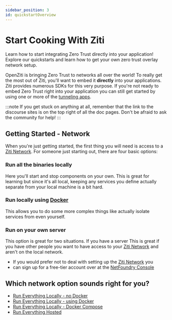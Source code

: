 ```yaml
---
sidebar_position: 3
id: quickstartOverview
---
```

# Start Cooking With Ziti

Learn how to start integrating Zero Trust directly into your application! Explore our quickstarts and learn how to
get your own zero trust overlay network setup.

OpenZiti is bringing Zero Trust to networks all over the world! To really get the most out of Ziti, you'll want to embed
it **directly** into your applications. Ziti provides numerous SDKs for this very purpose. If you're not ready to embed
Zero Trust right into your application you can still get started by using one or more of the
[tunneling apps](../../clients/choose#tunnelers).

:::note
If you get stuck on anything at all, remember that the link to the discourse sites is on the top right of all the doc
pages. Don't be afraid to ask the community for help!
:::

## Getting Started - Network

When you're just getting started, the first thing you will need is access to a
[Ziti Network](../../overview#overview-of-a-ziti-network). For someone just starting out, there are four basic options:

### Run all the binaries locally

Here you'll start and stop components on your own. This is great for learning but since it's all local, keeping any
services you define actually separate from your local machine is a bit hard.

### Run locally using [Docker](https://www.docker.com)

This allows you to do some more complex things like actually isolate services from even yourself.

### Run on your own server

This option is great for two situations. If you have a server This is great if you have other people you want to have
access to your [Ziti Network](../../overview#overview-of-a-ziti-network) and aren't on the local network.
* If you would prefer not to deal with setting up the [Ziti Network](../../overview#overview-of-a-ziti-network) you
* can sign up for a free-tier account over at the [NetFoundry Console](https://nfconsole.io/signup)

## Which network option sounds right for you?
* [Run Everything Locally - no Docker](local-no-docker)
* [Run Everything Locally - using Docker](local-with-docker)
* [Run Everything Locally - Docker Compose](local-docker-compose)
* [Run Everything Hosted](hosted)
